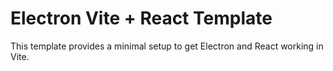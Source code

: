 # Electron Vite + React Template

This template provides a minimal setup to get Electron and React working in Vite.
